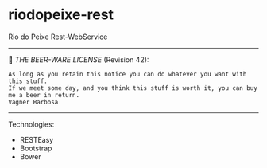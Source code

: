# riodopeixe-rest
Rio do Peixe Rest-WebService

----------------------------------------------------------------------------

:beers: *THE BEER-WARE LICENSE* (Revision 42): 

	As long as you retain this notice you can do whatever you want with this stuff.	
	If we meet some day, and you think this stuff is worth it, you can buy me a beer in return.
	Vagner Barbosa 
 ----------------------------------------------------------------------------

Technologies:

- RESTEasy
- Bootstrap
- Bower



